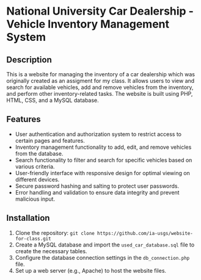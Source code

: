 # National University Car Dealership - Vehicle Inventory Management System



## Description

This is a website for managing the inventory of a car dealership which was originally created as an assigment for my class. It allows users to view and search for available vehicles, add and remove vehicles from the inventory, and perform other inventory-related tasks. The website is built using PHP, HTML, CSS, and a MySQL database.

## Features

- User authentication and authorization system to restrict access to certain pages and features.
- Inventory management functionality to add, edit, and remove vehicles from the database.
- Search functionality to filter and search for specific vehicles based on various criteria.
- User-friendly interface with responsive design for optimal viewing on different devices.
- Secure password hashing and salting to protect user passwords.
- Error handling and validation to ensure data integrity and prevent malicious input.

## Installation

1. Clone the repository: `git clone https://github.com/ia-usgs/website-for-class.git`
2. Create a MySQL database and import the `used_car_database.sql` file to create the necessary tables.
3. Configure the database connection settings in the `db_connection.php` file.
4. Set up a web server (e.g., Apache) to host the website files.
